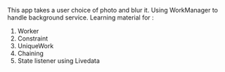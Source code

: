 This app takes a user choice of photo and blur it.
Using WorkManager to handle background service.
Learning material for :
1. Worker
2. Constraint
3. UniqueWork
4. Chaining
5. State listener using Livedata
